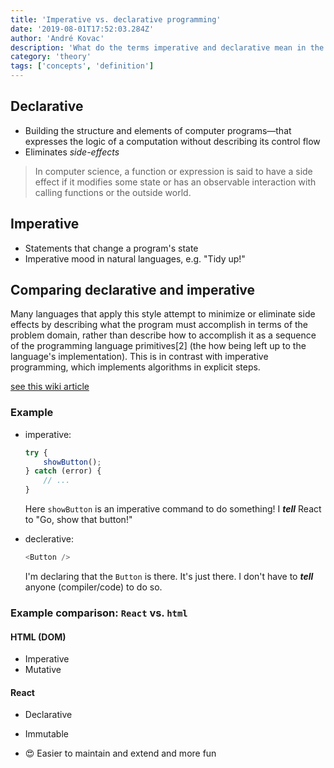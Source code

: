 ```yaml
---
title: 'Imperative vs. declarative programming'
date: '2019-08-01T17:52:03.284Z'
author: 'André Kovac'
description: 'What do the terms imperative and declarative mean in the context of programming languages?'
category: 'theory'
tags: ['concepts', 'definition']
---
```


## Declarative

* Building the structure and elements of computer programs—that expresses the logic of a computation without describing its control flow
* Eliminates *side-effects*

>In computer science, a function or expression is said to have a side effect if it modifies some state or has an observable interaction with calling functions or the outside world.

## Imperative

* Statements that change a program's state
* Imperative mood in natural languages, e.g. "Tidy up!"

## Comparing **declarative** and **imperative**

Many languages that apply this style attempt to minimize or eliminate side effects by describing what the program must accomplish in terms of the problem domain, rather than describe how to accomplish it as a sequence of the programming language primitives[2] (the how being left up to the language's implementation). This is in contrast with imperative programming, which implements algorithms in explicit steps.

[see this wiki article](https://en.wikipedia.org/wiki/Declarative_programming)

### Example

* imperative:

    ```js
    try {
        showButton();
    } catch (error) {
        // ...
    }
    ```

    Here `showButton` is an imperative command to do something! I ***tell*** React to "Go, show that button!"

* declerative:

    ```js
    <Button />
    ```

    I'm declaring that the `Button` is there. It's just there. I don't have to ***tell*** anyone (compiler/code) to do so.


### Example comparison: `React` vs. `html`

#### HTML (DOM)

* Imperative
* Mutative

#### React

* Declarative
* Immutable

* 😍 Easier to maintain and extend and more fun